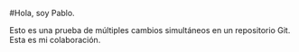 #Hola, soy Pablo.

Esto es una prueba de múltiples cambios simultáneos en un repositorio Git. Esta es mi colaboración.